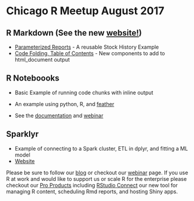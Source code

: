 Chicago R Meetup August 2017
================

R Markdown (See the new [website!](http://rmarkdown.rstudio.com))
-----------------------------------------------------------------

-   [Parameterized Reports](http://rmarkdown.rstudio.com/lesson-5.html) - A reusable Stock History Example
-   [Code Folding, Table of Contents](http://rmarkdown.rstudio.com/html_document_format.html) - New components to add to html\_document output

R Noteboooks
------------

-   Basic Example of running code chunks with inline output
-   An example using python, R, and [feather](https://blog.rstudio.org/2016/03/29/feather/)

-   See the [documentation](http://rmarkdown.rstudio.com/r_notebooks.html) and [webinar](https://www.rstudio.com/resources/webinars/introducing-notebooks-with-r-markdown/)

Sparklyr
--------

-   Example of connecting to a Spark cluster, ETL in dplyr, and fitting a ML model
-   [Website](https://spark.rstudio.com)


Please be sure to follow our [blog](https://blog.rstudio.org) or checkout our [webinar](https://www.rstudio.com/resources/webinars) page. If you use R at work and would like to support us or scale R for the enterprise please checkout our [Pro Products](https://www.rstudio.com/pricing) including [RStudio Connect](https://www.rstudio.com/products/connect) our new tool for managing R content, scheduling Rmd reports, and hosting Shiny apps.
